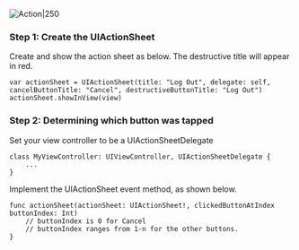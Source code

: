 
![Action|250](https://i.imgur.com/8JfoPh3.gif)

### Step 1: Create the UIActionSheet

Create and show the action sheet as below. The destructive title will appear in red.

```
var actionSheet = UIActionSheet(title: "Log Out", delegate: self, cancelButtonTitle: "Cancel", destructiveButtonTitle: "Log Out")
actionSheet.showInView(view)

```

### Step 2: Determining which button was tapped

Set your view controller to be a UIActionSheetDelegate

```
class MyViewController: UIViewController, UIActionSheetDelegate {
	...
}

```

Implement the UIActionSheet event method, as shown below.

```
func actionSheet(actionSheet: UIActionSheet!, clickedButtonAtIndex buttonIndex: Int)
	// buttonIndex is 0 for Cancel
	// buttonIndex ranges from 1-n for the other buttons.	
}

```
